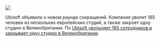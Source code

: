 <!--2025-01-28 13:05:43-->
<div class="yb">
  <div class="rss smaller1 habr"><img src="https://habrastorage.org/getpro/habr/upload_files/49b/935/a4c/49b935a4c965984c0347cb473561e7ea.jpg" /><p>Ubisoft объявила о новом раунде сокращений. Компания уволит 185 человек из нескольких европейских студий, а также закроет одну студию в Великобритании. По <a href="https://www.eurogamer.net/ubisoft-announces-studio-closure-as-it-lays-off-185-staff" rel="noopener... <br><a class="light" href="https://habr.com/ru/news/877346/?utm_source=habrahabr&utm_medium=rss&utm_campaign=877346">Ubisoft увольняет 185 сотрудников и закрывает одну студию в Великобритании</a></div>
</div>
